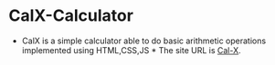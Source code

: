 # CalX-Calculator
* CalX is a simple calculator able to do basic arithmetic operations implemented using HTML,CSS,JS *
The site URL is [Cal-X](https://anjaliraj015.github.io/calx-calculator/).

